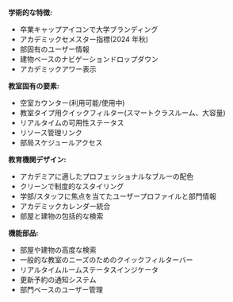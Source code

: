 **学術的な特徴:**

- 卒業キャップアイコンで大学ブランディング
- アカデミックセメスター指標(2024 年秋)
- 部固有のユーザー情報
- 建物ベースのナビゲーションドロップダウン
- アカデミックアワー表示

**教室固有の要素:**

- 空室カウンター(利用可能/使用中)
- 教室タイプ用クイックフィルター(スマートクラスルーム、大容量)
- リアルタイムの可用性ステータス
- リソース管理リンク
- 部局スケジュールアクセス

**教育機関デザイン:**

- アカデミアに適したプロフェッショナルなブルーの配色
- クリーンで制度的なスタイリング
- 学部/スタッフに焦点を当てたユーザープロファイルと部門情報
- アカデミックカレンダー統合
- 部屋と建物の包括的な検索

**機能部品:**

- 部屋や建物の高度な検索
- 一般的な教室のニーズのためのクイックフィルターバー
- リアルタイムルームステータスインジケータ
- 更新予約の通知システム
- 部門ベースのユーザー管理
